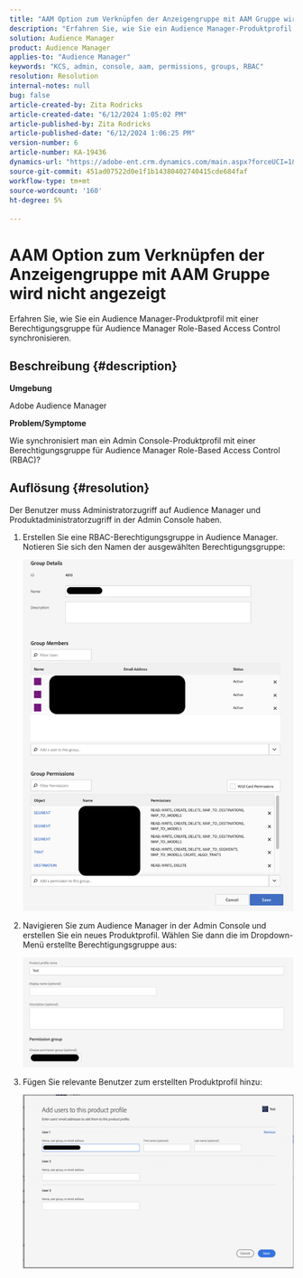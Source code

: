 ```yaml
---
title: "AAM Option zum Verknüpfen der Anzeigengruppe mit AAM Gruppe wird nicht angezeigt"
description: "Erfahren Sie, wie Sie ein Audience Manager-Produktprofil mit einer Audience Manager-rollenbasierten Zugriffssteuerungsberechtigungsgruppe synchronisieren."
solution: Audience Manager
product: Audience Manager
applies-to: "Audience Manager"
keywords: "KCS, admin, console, aam, permissions, groups, RBAC"
resolution: Resolution
internal-notes: null
bug: false
article-created-by: Zita Rodricks
article-created-date: "6/12/2024 1:05:02 PM"
article-published-by: Zita Rodricks
article-published-date: "6/12/2024 1:06:25 PM"
version-number: 6
article-number: KA-19436
dynamics-url: "https://adobe-ent.crm.dynamics.com/main.aspx?forceUCI=1&pagetype=entityrecord&etn=knowledgearticle&id=e69aae5d-bc28-ef11-840b-000d3a372703"
source-git-commit: 451ad07522d0e1f1b14380402740415cde684faf
workflow-type: tm+mt
source-wordcount: '160'
ht-degree: 5%

---
```


# AAM Option zum Verknüpfen der Anzeigengruppe mit AAM Gruppe wird nicht angezeigt


Erfahren Sie, wie Sie ein Audience Manager-Produktprofil mit einer Berechtigungsgruppe für Audience Manager Role-Based Access Control synchronisieren.

## Beschreibung {#description}


<b>Umgebung</b>

Adobe Audience Manager



<b>Problem/Symptome</b>

Wie synchronisiert man ein Admin Console-Produktprofil mit einer Berechtigungsgruppe für Audience Manager Role-Based Access Control (RBAC)?


## Auflösung {#resolution}


Der Benutzer muss Administratorzugriff auf Audience Manager und Produktadministratorzugriff in der Admin Console haben.

1. Erstellen Sie eine RBAC-Berechtigungsgruppe in Audience Manager. Notieren Sie sich den Namen der ausgewählten Berechtigungsgruppe:



   ![](assets/5a5b40de-a9cf-ec11-a7b5-00224809c196.png)
2. Navigieren Sie zum Audience Manager in der Admin Console und erstellen Sie ein neues Produktprofil. Wählen Sie dann die im Dropdown-Menü erstellte Berechtigungsgruppe aus:



   ![](assets/2689da02-aacf-ec11-a7b5-00224809c196.png)
3. Fügen Sie relevante Benutzer zum erstellten Produktprofil hinzu:



   ![](assets/6a896e46-aacf-ec11-a7b5-00224809c196.png)



